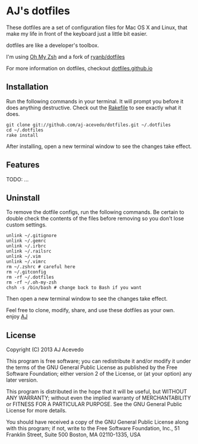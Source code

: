 # AJ's dotfiles

These dotfiles are a set of configuration files for Mac OS X and Linux, that make my life in front of the keyboard just a little bit easier.

dotfiles are like a developer's toolbox.

I'm using [Oh My Zsh](https://github.com/robbyrussell/oh-my-zsh) and a fork of  [ryanb/dotfiles](https://github.com/ryanb/dotfiles)

For more information on dotfiles, checkout [dotfiles.github.io](http://dotfiles.github.io/)


## Installation

Run the following commands in your terminal. It will prompt you before it does anything destructive. Check out the [Rakefile](https://github.com/aj-acevedo/dotfiles/blob/custom-bash-zsh/Rakefile) to see exactly what it does.

```terminal
git clone git://github.com/aj-acevedo/dotfiles.git ~/.dotfiles
cd ~/.dotfiles
rake install
```

After installing, open a new terminal window to see the changes take effect.


## Features

TODO: ...


## Uninstall

To remove the dotfile configs, run the following commands. Be certain to double check the contents of the files before removing so you don't lose custom settings.

```
unlink ~/.gitignore
unlink ~/.gemrc
unlink ~/.irbrc
unlink ~/.railsrc
unlink ~/.vim
unlink ~/.vimrc
rm ~/.zshrc # careful here
rm ~/.gitconfig
rm -rf ~/.dotfiles
rm -rf ~/.oh-my-zsh
chsh -s /bin/bash # change back to Bash if you want
```

Then open a new terminal window to see the changes take effect.


Feel free to clone, modify, share, and use these dotfiles as your own.  
enjoy
[AJ](https://twitter.com/AJ_Acevedo)

## License

Copyright (C) 2013 AJ Acevedo

This program is free software; you can redistribute it and/or modify it under the terms of the GNU General Public License as published by the Free Software Foundation; either version 2 of the License, or (at your option) any later version.

This program is distributed in the hope that it will be useful, but WITHOUT ANY WARRANTY; without even the implied warranty of MERCHANTABILITY or FITNESS FOR A PARTICULAR PURPOSE. See the GNU General Public License for more details.

You should have received a copy of the GNU General Public License along with this program; if not, write to the Free Software Foundation, Inc., 51 Franklin Street, Suite 500 Boston, MA 02110-1335, USA
